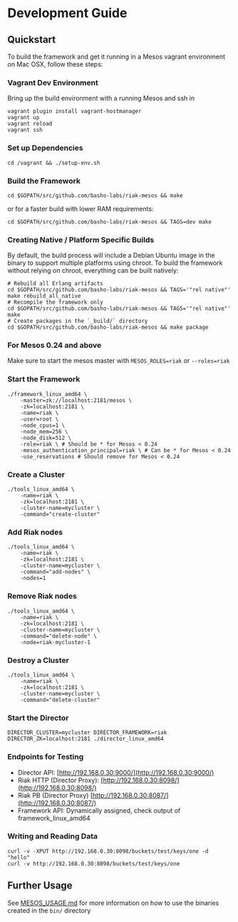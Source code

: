 # Development Guide

## Quickstart

To build the framework and get it running in a Mesos vagrant environment on Mac OSX, follow these steps:

### Vagrant Dev Environment

Bring up the build environment with a running Mesos and ssh in

```
vagrant plugin install vagrant-hostmanager
vagrant up
vagrant reload
vagrant ssh
```

### Set up Dependencies

```
cd /vagrant && ./setup-env.sh
```

### Build the Framework

```
cd $GOPATH/src/github.com/basho-labs/riak-mesos && make
```

or for a faster build with lower RAM requirements:

```
cd $GOPATH/src/github.com/basho-labs/riak-mesos && TAGS=dev make
```

### Creating Native / Platform Specific Builds

By default, the build process will include a Debian Ubuntu image in the binary to support multiple platforms using chroot. To build the framework without relying on chroot, everything can be built natively:

```
# Rebuild all Erlang artifacts
cd $GOPATH/src/github.com/basho-labs/riak-mesos && TAGS='"rel native"' make rebuild_all_native
# Recompile the framework only
cd $GOPATH/src/github.com/basho-labs/riak-mesos && TAGS='"rel native"' make
# Create packages in the `_build/` directory
cd $GOPATH/src/github.com/basho-labs/riak-mesos && make package
```

### For Mesos 0.24 and above

Make sure to start the mesos master with `MESOS_ROLES=riak` or `--roles=riak`

### Start the Framework

```
./framework_linux_amd64 \
    -master=zk://localhost:2181/mesos \
    -zk=localhost:2181 \
    -name=riak \
    -user=root \
    -node_cpus=1 \
    -node_mem=256 \
    -node_disk=512 \
    -role=riak \ # Should be * for Mesos < 0.24
    -mesos_authentication_principal=riak \ # Can be * for Mesos < 0.24
    -use_reservations # Should remove for Mesos < 0.24
```

### Create a Cluster

```
./tools_linux_amd64 \
    -name=riak \
    -zk=localhost:2181 \
    -cluster-name=mycluster \
    -command="create-cluster"
```

### Add Riak nodes

```
./tools_linux_amd64 \
    -name=riak \
    -zk=localhost:2181 \
    -cluster-name=mycluster \
    -command="add-nodes" \
    -nodes=1
```

### Remove Riak nodes

```
./tools_linux_amd64 \
    -name=riak \
    -zk=localhost:2181 \
    -cluster-name=mycluster \
    -command="delete-node" \
    -node=riak-mycluster-1
```

### Destroy a Cluster

```
./tools_linux_amd64 \
    -name=riak \
    -zk=localhost:2181 \
    -cluster-name=mycluster \
    -command="delete-cluster"
```

### Start the Director

```
DIRECTOR_CLUSTER=mycluster DIRECTOR_FRAMEWORK=riak DIRECTOR_ZK=localhost:2181 ./director_linux_amd64
```

### Endpoints for Testing

* Director API: [http://192.168.0.30:9000/](http://192.168.0.30:9000/)
* Riak HTTP (Director Proxy): [http://192.168.0.30:8098/](http://192.168.0.30:8098/)
* Riak PB (Director Proxy) [http://192.168.0.30:8087/](http://192.168.0.30:8087/)
* Framework API: Dynamically assigned, check output of framework_linux_amd64

### Writing and Reading Data

```
curl -v -XPUT http://192.168.0.30:8098/buckets/test/keys/one -d "hello"
curl -v http://192.168.0.30:8098/buckets/test/keys/one
```

## Further Usage

See [MESOS_USAGE.md](MESOS_USAGE.md) for more information on how to use the binaries created in the `bin/` directory
